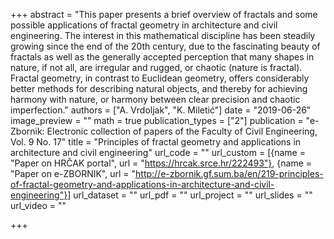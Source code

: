 +++
abstract = "This paper presents a brief overview of fractals and some possible applications of fractal geometry in architecture and civil engineering. The interest in this mathematical discipline has been steadily growing since the end of the 20th century, due to the fascinating beauty of fractals as well as the generally accepted perception that many shapes in nature, if not all, are irregular and rugged, or chaotic (nature is fractal). Fractal geometry, in contrast to Euclidean geometry, offers considerably better methods for describing natural objects, and thereby for achieving harmony with nature, or harmony between clear precision and chaotic imperfection."
authors = ["A. Vrdoljak", "K. Miletić"]
date = "2019-06-26"
image_preview = ""
math = true
publication_types = ["2"]
publication = "e-Zbornik: Electronic collection of papers of the Faculty of Civil Engineering, Vol. 9 No. 17"
title = "Principles of fractal geometry and applications in architecture and civil engineering"
url_code = ""
url_custom = [{name = "Paper on HRČAK portal", url = "https://hrcak.srce.hr/222493"}, {name = "Paper on e-ZBORNIK", url = "http://e-zbornik.gf.sum.ba/en/219-principles-of-fractal-geometry-and-applications-in-architecture-and-civil-engineering"}]
url_dataset = ""
url_pdf = ""
url_project = ""
url_slides = ""
url_video = ""

+++
